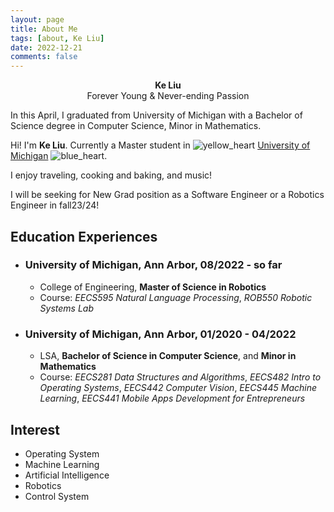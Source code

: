 ```yaml
---
layout: page
title: About Me
tags: [about, Ke Liu]
date: 2022-12-21
comments: false
---
```


<!-- <center>![lk_prof](lk_prof.jpg "Ke Liu")<center> -->
<center><b>Ke Liu</b></center>

<center>Forever Young & Never-ending Passion</center>

In this April, I graduated from University of Michigan with a Bachelor of Science degree in Computer Science, Minor in Mathematics.

Hi! I'm **Ke Liu**. Currently a Master student in ![yellow_heart](https://github.githubassets.com/images/icons/emoji/unicode/1f49b.png?v8) [University of Michigan](https://umich.edu/) ![blue_heart](https://github.githubassets.com/images/icons/emoji/unicode/1f499.png?v8).



I enjoy traveling, cooking and baking, and music!

I will be seeking for New Grad position as a Software Engineer or a Robotics Engineer in fall23/24!

## Education Experiences
- ### University of Michigan, Ann Arbor, 08/2022 - so far
    * College of Engineering, **Master of Science in Robotics**
    * Course: _EECS595 Natural Language Processing_, _ROB550 Robotic Systems Lab_
- ### University of Michigan, Ann Arbor, 01/2020 - 04/2022
    * LSA, **Bachelor of Science in Computer Science**, and **Minor in Mathematics**
    * Course: _EECS281 Data Structures and Algorithms_, _EECS482 Intro to Operating Systems_, _EECS442 Computer Vision_, _EECS445 Machine Learning_, _EECS441 Mobile Apps Development for Entrepreneurs_

## Interest
* Operating System
* Machine Learning
* Artificial Intelligence
* Robotics
* Control System
